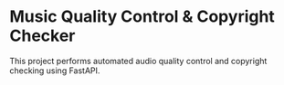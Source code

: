 # Music Quality Control & Copyright Checker

This project performs automated audio quality control and copyright checking using FastAPI.